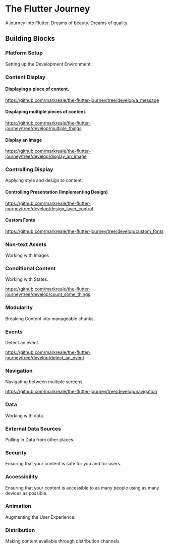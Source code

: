# The Flutter Journey

A journey into Flutter. Dreams of beauty. Dreams of quality.

## Building Blocks

### Platform Setup

Setting up the Development Environment.

### Content Display

#### Displaying a piece of content.

https://github.com/markreale/the-flutter-journey/tree/develop/a_message

#### Displaying multiple pieces of content.

https://github.com/markreale/the-flutter-journey/tree/develop/multiple_things

#### Display an Image

https://github.com/markreale/the-flutter-journey/tree/develop/display_an_image

### Controlling Display

Applying style and design to content.

#### Controlling Presentation (Implementing Design)

https://github.com/markreale/the-flutter-journey/tree/develop/design_layer_control

#### Custom Fonts

https://github.com/markreale/the-flutter-journey/tree/develop/custom_fonts


### Non-text Assets

Working with Images

### Conditional Content

Working with States.

https://github.com/markreale/the-flutter-journey/tree/develop/count_some_things

### Modularity

Breaking Content into manageable chunks.

### Events

Detect an event.

https://github.com/markreale/the-flutter-journey/tree/develop/detect_an_event

### Navigation

Navigating between multiple screens.

https://github.com/markreale/the-flutter-journey/tree/develop/navigation

### Data

Working with data.

### External Data Sources

Pulling in Data from other places.

### Security

Ensuring that your content is safe for you and for users.

### Accessibility

Ensuring that your content is accessible to as many people using as many devices as possible.

### Animation

Augmenting the User Experience.

### Distribution

Making content available through distribution channels.
